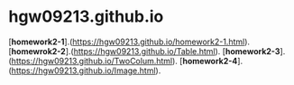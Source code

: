 # hgw09213.github.io
[**homework2-1**].(https://hgw09213.github.io/homework2-1.html).
[**homewrok2-2**].(https://hgw09213.github.io/Table.html).
[**homework2-3**].(https://hgw09213.github.io/TwoColum.html).
[**homework2-4**].(https://hgw09213.github.io/Image.html).
